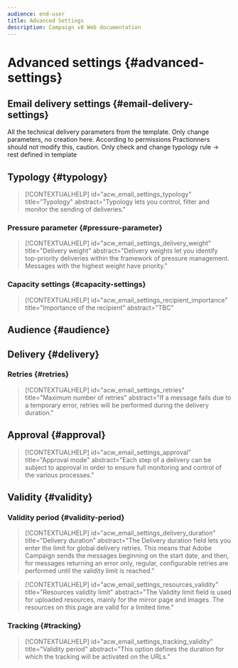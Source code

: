 ```yaml
---
audience: end-user
title: Advanced Settings
description: Campaign v8 Web documentation
---
```

# Advanced settings {#advanced-settings}

## Email delivery settings {#email-delivery-settings}
<!--
October 2022 

Note that this page is for now a placeholder to host Contextualhelp blocks

Do not delete these blocks 

Documentation on this part is targeted for december 2022
-->

All the technical delivery parameters from the template.
Only change parameters, no creation here. 
According to permissions
Practionners should not modify this, caution. Only check and change typology rule -> rest defined in template

## Typology {#typology}

>[!CONTEXTUALHELP]
>id="acw_email_settings_typology"
>title="Typology"
>abstract="Typology lets you control, filter and monitor the sending of deliveries."

### Pressure parameter {#pressure-parameter}

>[!CONTEXTUALHELP]
>id="acw_email_settings_delivery_weight"
>title="Delivery weight"
>abstract="Delivery weights let you identify top-priority deliveries within the framework of pressure management. Messages with the highest weight have priority."

### Capacity settings {#capacity-settings}

>[!CONTEXTUALHELP]
>id="acw_email_settings_recipient_importance"
>title="Importance of the recipient"
>abstract="TBC"


## Audience {#audience}

## Delivery {#delivery}

### Retries {#retries}

>[!CONTEXTUALHELP]
>id="acw_email_settings_retries"
>title="Maximum number of retries"
>abstract="If a message fails due to a temporary error, retries will be performed during the delivery duration."

## Approval {#approval}

>[!CONTEXTUALHELP]
>id="acw_email_settings_approval"
>title="Approval mode"
>abstract="Each step of a delivery can be subject to approval in order to ensure full monitoring and control of the various processes."

## Validity {#validity}

### Validity period {#validity-period}

>[!CONTEXTUALHELP]
>id="acw_email_settings_delivery_duration"
>title="Delivery duration"
>abstract="The Delivery duration field lets you enter the limit for global delivery retries. This means that Adobe Campaign sends the messages beginning on the start date, and then, for messages returning an error only, regular, configurable retries are performed until the validity limit is reached."

>[!CONTEXTUALHELP]
>id="acw_email_settings_resources_validity"
>title="Resources validity limit"
>abstract="The Validity limit field is used for uploaded resources, mainly for the mirror page and images. The resources on this page are valid for a limited time."


### Tracking {#tracking}

>[!CONTEXTUALHELP]
>id="acw_email_settings_tracking_validity"
>title="Validity period"
>abstract="This option defines the duration for which the tracking will be activated on the URLs."














